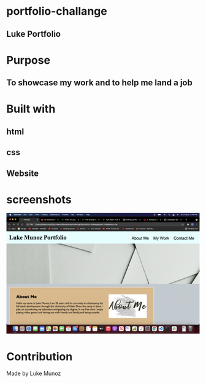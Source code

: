 # portfolio-challange
 ## Luke Portfolio

# Purpose
## To showcase my work and to help me land a job

# Built with
## html
## css
## Website

# screenshots
![screenshots](./assets/images/screenshot.jpeg)



# Contribution
Made by Luke Munoz
